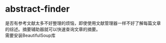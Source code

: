 # abstract-finder
是否有参考文献太多不好整理的烦恼，即使使用文献管理器一样不好了解每篇文章的综述。摘要辅助器就可以快速查询文章的摘要。  
需要安装BeautifulSoup库  
